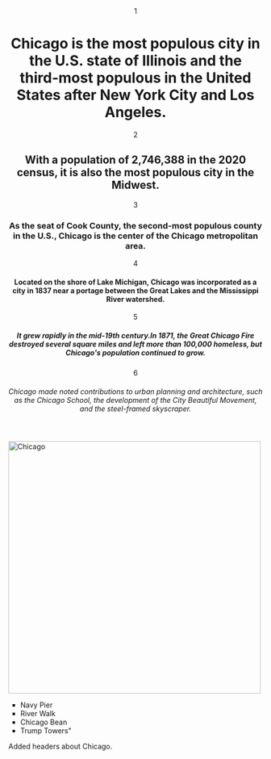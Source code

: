 <html> 
<header>
1 <h1> Chicago is the most populous city in the U.S. state of Illinois and the third-most populous in the United States after New York City and Los Angeles. </h1>
2 <h2> With a population of 2,746,388 in the 2020 census, it is also the most populous city in the Midwest. </h2>
3 <h3>As the seat of Cook County, the second-most populous county in the U.S., Chicago is the center of the Chicago metropolitan area. </h3>
4 <h4>Located on the shore of Lake Michigan, Chicago was incorporated as a city in 1837 near a portage between the Great Lakes and the Mississippi River watershed.</h4>
5 <h5>It grew rapidly in the mid-19th century.In 1871, the Great Chicago Fire destroyed several square miles and left more than 100,000 homeless, but Chicago's population continued to grow.</h5>
6 <h6>Chicago made noted contributions to urban planning and architecture, such as the Chicago School, the development of the City Beautiful Movement, and the steel-framed skyscraper.</h6>
</header>
<body>
  <div>
    <img src="https://octodex.github.com/images/yaktocat.png" alt="Chicago" style="width:500px;height:500px;></img>
  </div>
  <div>
    <code> var myVar = "Hello, world!";
          alert(myVar); </code>
  </div>
  <div>
    <ul type="square">
   <li>Navy Pier</li>
    <li>River Walk</li>
    <li>Chicago Bean</li>
    <li>Trump Towers"</li>
    </ul>
</body>
</html>









Added headers about Chicago.
